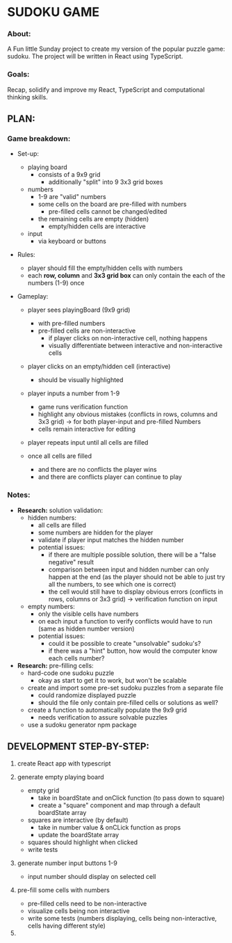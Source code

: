 # SUDOKU GAME

### About:
A Fun little Sunday project to create my version of the popular puzzle game: sudoku. The project will be written in React using TypeScript.

### Goals:
Recap, solidify and improve my React, TypeScript and computational thinking skills.

## PLAN:

### Game breakdown:
- Set-up:
    - playing board 
        - consists of a 9x9 grid
            - additionally "split" into 9 3x3 grid boxes
    - numbers
        - 1-9 are "valid" numbers
        - some cells on the board are pre-filled with numbers
            - pre-filled cells cannot be changed/edited
        - the remaining cells are empty (hidden)
            - empty/hidden cells are interactive
    - input
        - via keyboard or buttons

- Rules:
    - player should fill the empty/hidden cells with numbers
    - each **row, column** and **3x3 grid box** can only contain the each of the numbers (1-9) once

- Gameplay:
    - player sees playingBoard (9x9 grid) 
        - with pre-filled numbers
        - pre-filled cells are non-interactive
            - if player clicks on non-interactive cell, nothing happens
            - visually differentiate between interactive and non-interactive cells

    - player clicks on an empty/hidden cell (interactive)
        - should be visually highlighted
    - player inputs a number from 1-9
        - game runs verification function
        - highlight any obvious mistakes (conflicts in rows, columns and 3x3 grid) → for both player-input and pre-filled Numbers
        - cells remain interactive for editing
    - player repeats input until all cells are filled
    - once all cells are filled 
        - and there are no conflicts the player wins
        - and there are conflicts player can continue to play

### Notes:
- **Research:** solution validation:
    - hidden numbers: 
        - all cells are filled 
        - some numbers are hidden for the player
        - validate if player input matches the hidden number 
        - potential issues: 
            - if there are multiple possible solution, there will be a "false negative" result
            - comparison between input and hidden number can only happen at the end (as the player should not be able to just try all the numbers, to see which one is correct)
            - the cell would still have to display obvious errors (conflicts in rows, columns or 3x3 grid) → verification function on input
    - empty numbers:
        - only the visible cells have numbers
        - on each input a function to verify conflicts would have to run (same as hidden number version)
        - potential issues:
            - could it be possible to create "unsolvable" sudoku's?
            - if there was a "hint" button, how would the computer know each cells number?
- **Research:** pre-filling cells:
    - hard-code one sudoku puzzle
        - okay as start to get it to work, but won't be scalable 
    - create and import some pre-set sudoku puzzles from a separate file 
        - could randomize displayed puzzle
        - should the file only contain pre-filled cells or solutions as well?
    - create a function to automatically populate the 9x9 grid
        - needs verification to assure solvable puzzles
    - use a sudoku generator npm package

## DEVELOPMENT STEP-BY-STEP:
1. create React app with typescript

1. generate empty playing board
    - empty grid 
        - take in boardState and onClick function (to pass down to square)
        - create a "square" component and map through a default boardState array 
    - squares are interactive (by default) 
        - take in number value & onCLick function as props
        - update the boardState array
    - squares should highlight when clicked
    - write tests
    
1. generate number input buttons 1-9
    - input number should display on selected cell
1. pre-fill some cells with numbers
    - pre-filled cells need to be non-interactive
    - visualize cells being non interactive
    - write some tests (numbers displaying, cells being non-interactive, cells having different style)
1. 